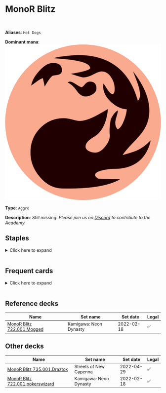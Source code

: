 <!-- This page is automatically generated by Myr: do not update it manually. -->
<!-- Changes directly applied here will be lost. -->
<!-- If you plan to update this page, please update the template at https://github.com/Pauperformance/pauperformance-bot -->
<!-- Templates can be found under pauperformance-bot/resources/templates/ -->
# MonoR Blitz
<br/>

**Aliases**: `Hot Dogs`


**Dominant mana**: <img src="../resources/images/mana/R.png" class="dominant-mana-icon"/>

**Type**: `Aggro`

**Description**: _Still missing. Please join us on [Discord](https://discord.gg/fYQbpjjkQ3) to contribute to the Academy._


## **Staples**

<details>
  <summary>Click here to expand</summary>
<a href="https://scryfall.com/card/vow/142/ancestral-anger"><img src="https://c1.scryfall.com/file/scryfall-cards/normal/front/5/d/5dee47ab-d603-4346-97f4-a25dc3f47765.jpg" class="archetype-card rounded-image"/></a>
<a href="https://scryfall.com/card/tsr/157/brute-force"><img src="https://c1.scryfall.com/file/scryfall-cards/normal/front/8/9/89db7256-3bd0-4c1d-9c6f-de81f7d3c1a2.jpg" class="archetype-card rounded-image"/></a>
<a href="https://scryfall.com/card/c21/168/faithless-looting"><img src="https://c1.scryfall.com/file/scryfall-cards/normal/front/1/d/1d6e5cc9-bd48-41b6-ac20-5a3e38aecdc5.jpg" class="archetype-card rounded-image"/></a>
<a href="https://scryfall.com/card/cmr/414/fists-of-flame"><img src="https://c1.scryfall.com/file/scryfall-cards/normal/front/1/8/1897b60d-7e15-488c-84d5-505187739b00.jpg" class="archetype-card rounded-image"/></a>
<a href="https://scryfall.com/card/jmp/338/kiln-fiend"><img src="https://c1.scryfall.com/file/scryfall-cards/normal/front/6/c/6c957c94-3d2d-4b98-8990-cd8909462081.jpg" class="archetype-card rounded-image"/></a>
<a href="https://scryfall.com/card/mh1/134/lava-dart"><img src="https://c1.scryfall.com/file/scryfall-cards/normal/front/b/1/b16dd041-451d-4914-8c46-aa315a90d802.jpg" class="archetype-card rounded-image"/></a>
<a href="https://scryfall.com/card/mm2/149/mutagenic-growth"><img src="https://c1.scryfall.com/file/scryfall-cards/normal/front/2/e/2e0861a2-1858-47af-8154-20a977c2b298.jpg" class="archetype-card rounded-image"/></a>
<a href="https://scryfall.com/card/jou/110/satyr-hoplite"><img src="https://c1.scryfall.com/file/scryfall-cards/normal/front/b/8/b8754d66-facb-432e-a6c2-91430a6dec94.jpg" class="archetype-card rounded-image"/></a>
</details><br/>



## **Frequent cards**

<details>
  <summary>Click here to expand</summary>
<a href="https://scryfall.com/card/uma/121/akroan-crusader"><img src="https://c1.scryfall.com/file/scryfall-cards/normal/front/7/3/73d295ac-3c83-47db-a324-aa4907bcefdd.jpg" class="archetype-card rounded-image"/></a>
<a href="https://scryfall.com/card/mm2/8/apostles-blessing"><img src="https://c1.scryfall.com/file/scryfall-cards/normal/front/f/d/fdfbc07e-d726-4d42-9394-6aa0f5fc3a3a.jpg" class="archetype-card rounded-image"/></a>
<a href="https://scryfall.com/card/war/117/burning-prophet"><img src="https://c1.scryfall.com/file/scryfall-cards/normal/front/0/1/01c5b095-13c9-4673-bf0c-553de455e521.jpg" class="archetype-card rounded-image"/></a>
<a href="https://scryfall.com/card/mid/140/festival-crasher"><img src="https://c1.scryfall.com/file/scryfall-cards/normal/front/6/2/626b0477-6165-443a-8a75-dfeac26ac9f9.jpg" class="archetype-card rounded-image"/></a>
<a href="https://scryfall.com/card/2xm/208/manamorphose"><img src="https://c1.scryfall.com/file/scryfall-cards/normal/front/f/a/faf9070e-14be-4ce5-a19a-6addc79359c1.jpg" class="archetype-card rounded-image"/></a>
<a href="https://scryfall.com/card/cmr/417/temur-battle-rage"><img src="https://c1.scryfall.com/file/scryfall-cards/normal/front/d/3/d344f38d-0ef2-434b-914c-934c639e7e18.jpg" class="archetype-card rounded-image"/></a>
</details><br/>



## **Reference decks**

| Name | Set name | Set date | Legal |
| -----| -------- | -------- | ----- |
| [MonoR Blitz 722.001.Mogged](https://www.mtggoldfish.com/deck/4870881) | Kamigawa: Neon Dynasty | 2022-02-18 | ✅ |




## **Other decks**

| Name | Set name | Set date | Legal |
| -----| -------- | -------- | ----- |
| [MonoR Blitz 735.001.Draztok](https://www.mtggoldfish.com/deck/4796534) | Streets of New Capenna | 2022-04-29 | ✅ |
| [MonoR Blitz 722.001.pokerswizard](https://www.mtggoldfish.com/deck/4795053) | Kamigawa: Neon Dynasty | 2022-02-18 | ✅ |





